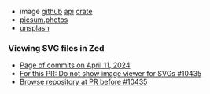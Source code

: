 

- image [github](https://github.com/image-rs/image) [api](https://docs.rs/image/0.25.1/image/) [crate](https://crates.io/crates/image)
- [picsum.photos](https://picsum.photos/)
- [unsplash](https://unsplash.com/)

### Viewing SVG files in Zed

[]()

- [Page of commits on April 11, 2024](https://github.com/zed-industries/zed/commits/main/?after=2386ae9f0e31f9eba7410ed3f5473bf33f38af9f+279)
- [For this PR: Do not show image viewer for SVGs #10435](https://github.com/zed-industries/zed/pull/10435)
- [Browse repository at PR before #10435](https://github.com/zed-industries/zed/tree/86aa352ad9332eb8c6608231b4227cc9406a5fa4)
